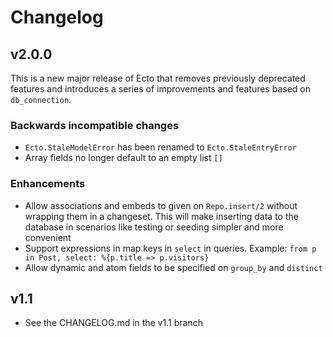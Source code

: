 # Changelog

## v2.0.0

This is a new major release of Ecto that removes previously deprecated features and introduces a series of improvements and features based on `db_connection`.

### Backwards incompatible changes

* `Ecto.StaleModelError` has been renamed to `Ecto.StaleEntryError`
* Array fields no longer default to an empty list `[]`

### Enhancements

* Allow associations and embeds to given on `Repo.insert/2` without wrapping them in a changeset. This will make inserting data to the database in scenarios like testing or seeding simpler and more convenient
* Support expressions in map keys in `select` in queries. Example: `from p in Post, select: %{p.title => p.visitors}`
* Allow dynamic and atom fields to be specified on `group_by` and `distinct`

## v1.1

* See the CHANGELOG.md in the v1.1 branch
